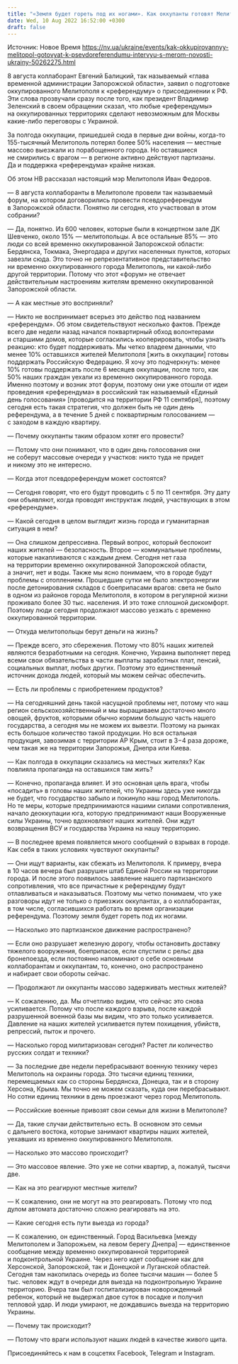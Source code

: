 ```yaml
---
title: "«Земля будет гореть под их ногами». Как оккупанты готовят Мелитополь к «референдуму» и заселяются в опустевшие дома — мэр Иван Федоров"
date: Wed, 10 Aug 2022 16:52:00 +0300
draft: false
---
```

Источник: Новое Время https://nv.ua/ukraine/events/kak-okkupirovannyy-melitopol-gotovyat-k-psevdoreferendumu-intervyu-s-merom-novosti-ukrainy-50262275.html


8 августа коллаборант Евгений Балицкий, так называемый «глава временной администрации Запорожской области», заявил о подготовке оккупированного Мелитополя к «референдуму» о присоединении к РФ. Эти слова прозвучали сразу после того, как президент Владимир Зеленский в своем обращении сказал, что любые «референдумы» на оккупированных территориях сделают невозможным для Москвы какие-либо переговоры с Украиной.

За полгода оккупации, пришедшей сюда в первые дни войны, когда-то 155-тысячный Мелитополь потерял более 50% населения — местные массово выезжали из порабощенного города. Но оставшиеся не смирились с врагом — в регионе активно действуют партизаны. Да и поддержка «референдума» крайне низкая.

Об этом НВ рассказал настоящий мэр Мелитополя Иван Федоров.

— 8 августа коллаборанты в Мелитополе провели так называемый форум, на котором договорились провести псевдореферендум в Запорожской области. Понятно ли сегодня, кто участвовал в этом собрании?

— Да, понятно. Из 600 человек, которые были в концертном зале ДК Шевченко, около 15% — мелитопольцы. А все остальные 85% — это люди со всей временно оккупированной Запорожской области: Бердянска, Токмака, Энергодара и других населенных пунктов, которых завезли сюда. Это точно не репрезентативное представительство ни временно оккупированного города Мелитополь, ни какой-либо другой территории. Потому что этот «форум» не отвечает действительным настроениям жителям временно оккупированной Запорожской области.

— А как местные это восприняли?

— Никто не воспринимает всерьез это действо под названием «референдум». Об этом свидетельствуют несколько фактов. Прежде всего две недели назад начался поквартирный обход волонтерами и старшими домов, которые согласились кооперировать, чтобы узнать реакцию: кто будет поддерживать. Мы четко владеем данными, что менее 10% оставшихся жителей Мелитополя [жить в оккупации] готовы поддержать Российскую Федерацию. Я хочу это подчеркнуть: менее 10% готовы поддержать после 6 месяцев оккупации, после того, как 50% наших граждан уехали из временно оккупированного города. Именно поэтому и возник этот форум, поэтому они уже отошли от идеи проведения «референдума» в российский так называемый «Единый день голосования» [проводится на территории РФ 11 сентября], поэтому сегодня есть такая стратегия, что должен быть не один день референдума, а в течение 5 дней с поквартирным голосованием — с заходом в каждую квартиру.

— Почему оккупанты таким образом хотят его провести?

— Потому что они понимают, что в один день голосования они не соберут массовые очереди у участков: никто туда не придет и никому это не интересно.

— Когда этот псевдореферендум может состоятся?

— Сегодня говорят, что его будут проводить с 5 по 11 сентября. Эту дату они объявляют, когда проводят инструктаж людей, участвующих в этом «референдуме».

— Какой сегодня в целом выглядит жизнь города и гуманитарная ситуация в нем?

— Она слишком депрессивна. Первый вопрос, который беспокоит наших жителей — безопасность. Второе — коммунальные проблемы, которые накапливаются с каждым днем. Сегодня нет газа на территории временно оккупированной Запорожской области, а значит, нет и воды. Также мы ясно понимаем, что в городе будут проблемы с отоплением. Прошедшие сутки не было электроэнергии после детонирования складов с боеприпасами врагов: света не было в одном из районов города Мелитополя, в котором в регулярной жизни проживало более 30 тыс. населения. И это тоже сплошной дискомфорт. Поэтому люди сегодня продолжают массово уезжать с временно оккупированной территории.

— Откуда мелитопольцы берут деньги на жизнь?

— Прежде всего, это сбережения. Потому что 80% наших жителей являются безработными на сегодня. Конечно, Украина выполняет перед всеми свои обязательства в части выплаты заработных плат, пенсий, социальных выплат, любых других. Поэтому это единственный источник дохода людей, который мы можем сейчас обеспечить.

— Есть ли проблемы с приобретением продуктов?

— На сегодняшний день такой насущной проблемы нет, потому что наш регион сельскохозяйственный и мы выращиваем достаточно много овощей, фруктов, которыми обычно кормим большую часть нашего государства, а сегодня мы не можем их вывезти. Поэтому на рынках есть большое количество такой продукции. Но вся остальная продукция, завозимая с территории АР Крым, стоит в 3−4 раза дороже, чем такая же на территории Запорожья, Днепра или Киева.

— Как полгода в оккупации сказались на местных жителях? Как повлияла пропаганда на оставшихся там жить?

— Конечно, пропаганда влияет. И это основная цель врага, чтобы «посадить» в головы наших жителей, что Украины здесь уже никогда не будет, что государство забыло и покинуло наш город Мелитополь. Но те меры, которые предпринимаются нашими силами сопротивления, начало деоккупации юга, которую предпринимают наши Вооруженные силы Украины, точно вдохновляют наших жителей. Они ждут возвращения ВСУ и государства Украина на нашу территорию.

— В последнее время появляется много сообщений о взрывах в городе. Как себя в таких условиях чувствуют оккупанты?

— Они ищут варианты, как сбежать из Мелитополя. К примеру, вчера в 10 часов вечера был разрушен штаб Единой России на территории города. И после этого появилось заявление нашего партизанского сопротивления, что все причастные к референдуму будут отлавливаться и наказываться. Поэтому мы четко понимаем, что уже разговоры идут не только о приезжих оккупантах, а о коллаборантах, в том числе, согласившихся работать во время организации референдума. Поэтому земля будет гореть под их ногами.

— Насколько это партизанское движение распространено?

— Если оно разрушает железную дорогу, чтобы остановить доставку тяжелого вооружения, боеприпасов, если спустили с рельс два бронепоезда, если постоянно напоминают о себе основным коллаборантам и оккупантам, то, конечно, оно распространено и набирает свои обороты сейчас.

— Продолжают ли оккупанты массово задерживать местных жителей?

— К сожалению, да. Мы отчетливо видим, что сейчас это снова усиливается. Потому что после каждого взрыва, после каждой разрушенной военной базы мы видим, что это только усиливается. Давление на наших жителей усиливается путем похищения, убийств, репрессий, пыток и прочего.

— Насколько город милитаризован сегодня? Растет ли количество русских солдат и техники?

— За последние две недели перебрасывают военную технику через Мелитополь на окраины города. Это тысячи единиц техники, перемещаемых как со стороны Бердянска, Донецка, так и в сторону Херсона, Крыма. Мы точно не можем сказать, куда они перебрасывают. Но сотни единиц техники в день проезжают через город Мелитополь.

— Российские военные привозят свои семьи для жизни в Мелитополе?

— Да, такие случаи действительно есть. В основном это семьи с дальнего востока, которые занимают квартиры наших жителей, уехавших из временно оккупированного Мелитополя.

— Насколько это массово происходит?

— Это массовое явление. Это уже не сотни квартир, а, пожалуй, тысячи две.

— Как на это реагируют местные жители?

— К сожалению, они не могут на это реагировать. Потому что под дулом автомата достаточно сложно реагировать на это.

— Какие сегодня есть пути выезда из города?

— К сожалению, он единственный. Город Васильевка [между Мелитополем и Запорожьем, на левом берегу Днепра] — единственное сообщение между временно оккупированной территорией и подконтрольной Украине. Через него идет сообщение как для Херсонской, Запорожской, так и Донецкой и Луганской областей. Сегодня там накопилась очередь из более тысячи машин — более 5 тыс. человек ждут в очереди для выезда на подконтрольную Украине территорию. Вчера там был госпитализирован новорожденный ребенок, который не выдержал двое суток в посадке и получил тепловой удар. И люди умирают, не дождавшись выезда на территорию Украины.

— Почему так происходит?

— Потому что враги используют наших людей в качестве живого щита.

Присоединяйтесь к нам в соцсетях Facebook, Telegram и Instagram.
